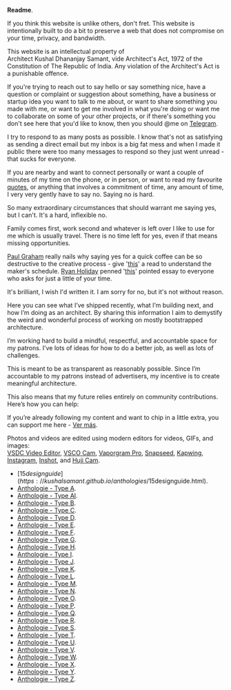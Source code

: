 **Readme**.

If you think this website is unlike others, don't fret. This website is intentionally built to do a bit to preserve a web that does not compromise on your time, privacy, and bandwidth.

This website is an intellectual property of Architect&nbsp;Kushal&nbsp;Dhananjay&nbsp;Samant, vide Architect's&nbsp;Act,&nbsp;1972 of the Constitution&nbsp;of&nbsp;The&nbsp;Republic&nbsp;of&nbsp;India. Any violation of the Architect's Act is a punishable offence.

If you're trying to reach out to say hello or say something nice, have a question or complaint or suggestion about something, have a business or startup idea you want to talk to me about, or want to share something you made with me, or want to get me involved in what you're doing or want me to collaborate on some of your other projects, or if there's something you don't see here that you'd like to know, then you should @me on <a href="https://www.telegram.com/kvshvl" rel="noopener noreferrer" target="_blank">Telegram</a>.

I try to respond to as many posts as possible. I know that's not as satisfying as sending a direct email but my inbox is a big fat mess and when I made it public there were too many messages to respond so they just went unread - that sucks for everyone.

If you are nearby and want to connect personally or want a couple of minutes of my time on the phone, or in person, or want to read my favourite [quotes](https://kushalsamant.github.io/quotes.html), or anything that involves a commitment of time, any amount of time, I very very gently have to say no. Saying no is hard.

So many extraordinary circumstances that should warrant me saying yes, but I can't. It's a hard, inflexible no.

Family comes first, work second and whatever is left over I like to use for me which is usually travel. There is no time left for yes, even if that means missing opportunities.

<a href="https://www.twitter.com/paulg" rel="noopener noreferrer" target="_blank">Paul Graham</a> really nails why saying yes for a quick coffee can be so destructive to the creative process - give '<a href="http://paulgraham.com/makersschedule.html" rel="noopener noreferrer" target="_blank">this</a>' a read to understand the maker's schedule. <a href="https://twitter.com/RyanHoliday" rel="noopener noreferrer" target="_blank">Ryan Holiday</a> penned '<a href="https://thoughtcatalog.com/ryan-holiday/2017/01/to-everyone-who-asks-for-just-a-little-of-your-time" rel="noopener noreferrer" target="_blank">this</a>' pointed essay to everyone who asks for just a little of your time.

It's brilliant, I wish I'd written it. I am sorry for no, but it's not without reason.

Here you can see what I’ve shipped recently, what I’m building next, and how I’m doing as an architect. By sharing this information I aim to demystify the weird and wonderful process of working on mostly bootstrapped architecture.

I’m working hard to build a mindful, respectful, and accountable space for my patrons. I’ve lots of ideas for how to do a better job, as well as lots of challenges.

This is meant to be as transparent as reasonably possible. Since I’m accountable to my patrons instead of advertisers, my incentive is to create meaningful architecture.

This also means that my future relies entirely on community contributions. Here’s how you can help:

If you’re already following my content and want to chip in a little extra, you can support me here&nbsp;-&nbsp;<a href="https://linktr.ee/kvshvl" rel="noopener noreferrer" target="_blank">Ver&nbsp;más</a>.

Photos and videos are edited using modern editors for videos, GIFs, and images:  
<a href="https://www.videosoftdev.com" rel="noopener noreferrer" target="_blank">VSDC Video Editor</a>, <a href="https://play.google.com/store/apps/details?id=com.vsco.cam" rel="noopener noreferrer" target="_blank">VSCO Cam</a>, <a href="https://play.google.com/store/apps/details?id=maa.vaporwave_editor_glitch_vhs_trippy_pro" rel="noopener noreferrer" target="_blank">Vaporgram Pro</a>, <a href="https://play.google.com/store/apps/details?id=com.niksoftware.snapseed" rel="noopener noreferrer" target="_blank">Snapseed</a>, <a href="https://kapwing.com" rel="noopener noreferrer" target="_blank">Kapwing</a>, <a href="https://play.google.com/store/apps/details?id=com.instagram.android" rel="noopener noreferrer" target="_blank">Instagram</a>, <a href="https://play.google.com/store/apps/details?id=com.camerasideas.instashot" rel="noopener noreferrer" target="_blank">Inshot</a>, and <a href="https://play.google.com/store/apps/details?id=kr.co.manhole.hujicam" rel="noopener noreferrer" target="_blank">Huji Cam</a>.

- [$15 design guide](https://kushalsamant.github.io/anthologies/$15designguide.html).  
- [Anthologie - Type A](https://kushalsamant.github.io/anthologies/anthologietypea.html).  
- [Anthologie - Type AI](https://kushalsamant.github.io/anthologies/anthologietypeai.html).  
- [Anthologie - Type B](https://kushalsamant.github.io/anthologies/anthologietypeb.html).  
- [Anthologie - Type C](https://kushalsamant.github.io/anthologies/anthologietypec.html).  
- [Anthologie - Type D](https://kushalsamant.github.io/anthologies/anthologietyped.html).  
- [Anthologie - Type E](https://kushalsamant.github.io/anthologies/anthologietypee.html).  
- [Anthologie - Type F](https://kushalsamant.github.io/anthologies/anthologietypef.html).  
- [Anthologie - Type G](https://kushalsamant.github.io/anthologies/anthologietypeg.html).  
- [Anthologie - Type H](https://kushalsamant.github.io/anthologies/anthologietypeh.html).  
- [Anthologie - Type I](https://kushalsamant.github.io/anthologies/anthologietypei.html).  
- [Anthologie - Type J](https://kushalsamant.github.io/anthologies/anthologietypej.html).  
- [Anthologie - Type K](https://kushalsamant.github.io/anthologies/anthologietypek.html).  
- [Anthologie - Type L](https://kushalsamant.github.io/anthologies/anthologietypel.html).  
- [Anthologie - Type M](https://kushalsamant.github.io/anthologies/anthologietypem.html).  
- [Anthologie - Type N](https://kushalsamant.github.io/anthologies/anthologietypen.html).  
- [Anthologie - Type O](https://kushalsamant.github.io/anthologies/anthologietypeo.html).  
- [Anthologie - Type P](https://kushalsamant.github.io/anthologies/anthologietypep.html).  
- [Anthologie - Type Q](https://kushalsamant.github.io/anthologies/anthologietypeq.html).  
- [Anthologie - Type R](https://kushalsamant.github.io/anthologies/anthologietyper.html).  
- [Anthologie - Type S](https://kushalsamant.github.io/anthologies/anthologietypes.html).  
- [Anthologie - Type T](https://kushalsamant.github.io/anthologies/anthologietypet.html).  
- [Anthologie - Type U](https://kushalsamant.github.io/anthologies/anthologietypeu.html).  
- [Anthologie - Type V](https://kushalsamant.github.io/anthologies/anthologietypev.html).  
- [Anthologie - Type W](https://kushalsamant.github.io/anthologies/anthologietypew.html).  
- [Anthologie - Type X](https://kushalsamant.github.io/anthologies/anthologietypex.html).  
- [Anthologie - Type Y](https://kushalsamant.github.io/anthologies/anthologietypey.html).  
- [Anthologie - Type Z](https://kushalsamant.github.io/anthologies/anthologietypez.html).  